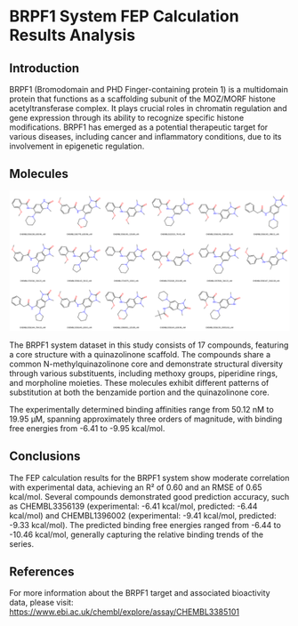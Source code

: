 # BRPF1 System FEP Calculation Results Analysis

## Introduction

BRPF1 (Bromodomain and PHD Finger-containing protein 1) is a multidomain protein that functions as a scaffolding subunit of the MOZ/MORF histone acetyltransferase complex. It plays crucial roles in chromatin regulation and gene expression through its ability to recognize specific histone modifications. BRPF1 has emerged as a potential therapeutic target for various diseases, including cancer and inflammatory conditions, due to its involvement in epigenetic regulation.

## Molecules

![Molecular structures of representative compounds](mol_grid.png)

The BRPF1 system dataset in this study consists of 17 compounds, featuring a core structure with a quinazolinone scaffold. The compounds share a common N-methylquinazolinone core and demonstrate structural diversity through various substituents, including methoxy groups, piperidine rings, and morpholine moieties. These molecules exhibit different patterns of substitution at both the benzamide portion and the quinazolinone core.

The experimentally determined binding affinities range from 50.12 nM to 19.95 μM, spanning approximately three orders of magnitude, with binding free energies from -6.41 to -9.95 kcal/mol.

## Conclusions

The FEP calculation results for the BRPF1 system show moderate correlation with experimental data, achieving an R² of 0.60 and an RMSE of 0.65 kcal/mol. Several compounds demonstrated good prediction accuracy, such as CHEMBL3356139 (experimental: -6.41 kcal/mol, predicted: -6.44 kcal/mol) and CHEMBL1396002 (experimental: -9.41 kcal/mol, predicted: -9.33 kcal/mol). The predicted binding free energies ranged from -6.44 to -10.46 kcal/mol, generally capturing the relative binding trends of the series.

## References

For more information about the BRPF1 target and associated bioactivity data, please visit:
https://www.ebi.ac.uk/chembl/explore/assay/CHEMBL3385101 